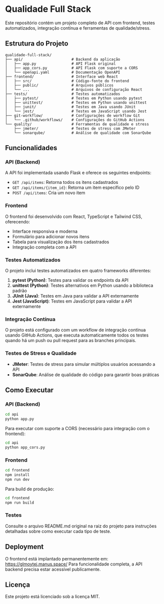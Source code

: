# Qualidade Full Stack

Este repositório contém um projeto completo de API com frontend, testes automatizados, integração contínua e ferramentas de qualidade/stress.

## Estrutura do Projeto

```
qualidade-full-stack/
├── api/                      # Backend da aplicação
│   ├── app.py                # API Flask original
│   ├── app_cors.py           # API Flask com suporte a CORS
│   └── openapi.yaml          # Documentação OpenAPI
├── frontend/                 # Interface web React
│   ├── src/                  # Código-fonte do frontend
│   ├── public/               # Arquivos públicos
│   └── ...                   # Arquivos de configuração React
├── tests/                    # Testes automatizados
│   ├── pytest/               # Testes em Python usando pytest
│   ├── unittest/             # Testes em Python usando unittest
│   ├── junit/                # Testes em Java usando JUnit
│   └── jest/                 # Testes em JavaScript usando Jest
├── git-workflow/             # Configurações de workflow Git
│   └── .github/workflows/    # Configurações do GitHub Actions
└── quality/                  # Ferramentas de qualidade e stress
    ├── jmeter/               # Testes de stress com JMeter
    └── sonarqube/            # Análise de qualidade com SonarQube
```

## Funcionalidades

### API (Backend)

A API foi implementada usando Flask e oferece os seguintes endpoints:

- `GET /api/items`: Retorna todos os itens cadastrados
- `GET /api/items/{item_id}`: Retorna um item específico pelo ID
- `POST /api/items`: Cria um novo item

### Frontend

O frontend foi desenvolvido com React, TypeScript e Tailwind CSS, oferecendo:

- Interface responsiva e moderna
- Formulário para adicionar novos itens
- Tabela para visualização dos itens cadastrados
- Integração completa com a API

### Testes Automatizados

O projeto inclui testes automatizados em quatro frameworks diferentes:

1. **pytest (Python)**: Testes para validar os endpoints da API
2. **unittest (Python)**: Testes alternativos em Python usando a biblioteca padrão
3. **JUnit (Java)**: Testes em Java para validar a API externamente
4. **Jest (JavaScript)**: Testes em JavaScript para validar a API externamente

### Integração Contínua

O projeto está configurado com um workflow de integração contínua usando GitHub Actions, que executa automaticamente todos os testes quando há um push ou pull request para as branches principais.

### Testes de Stress e Qualidade

- **JMeter**: Testes de stress para simular múltiplos usuários acessando a API
- **SonarQube**: Análise de qualidade do código para garantir boas práticas

## Como Executar

### API (Backend)

```bash
cd api
python app.py
```

Para executar com suporte a CORS (necessário para integração com o frontend):

```bash
cd api
python app_cors.py
```

### Frontend

```bash
cd frontend
npm install
npm run dev
```

Para build de produção:

```bash
cd frontend
npm run build
```

### Testes

Consulte o arquivo README.md original na raiz do projeto para instruções detalhadas sobre como executar cada tipo de teste.

## Deployment

O frontend está implantado permanentemente em: https://glmoytej.manus.space/
Para funcionalidade completa, a API backend precisa estar acessível publicamente.

## Licença

Este projeto está licenciado sob a licença MIT.
